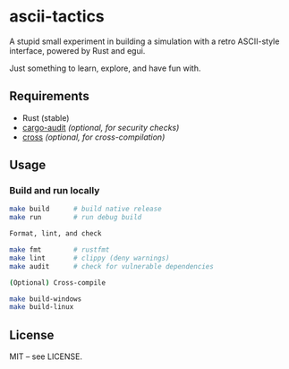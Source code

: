 # ascii-tactics

A stupid small experiment in building a simulation with a retro ASCII-style interface, powered by Rust and egui.

Just something to learn, explore, and have fun with.

## Requirements

- Rust (stable)
- [cargo-audit](https://github.com/rustsec/rustsec) *(optional, for security checks)*
- [cross](https://github.com/cross-rs/cross) *(optional, for cross-compilation)*

## Usage

### Build and run locally

```bash
make build      # build native release
make run        # run debug build

Format, lint, and check

make fmt        # rustfmt
make lint       # clippy (deny warnings)
make audit      # check for vulnerable dependencies

(Optional) Cross-compile

make build-windows
make build-linux
```

## License
MIT – see LICENSE.
